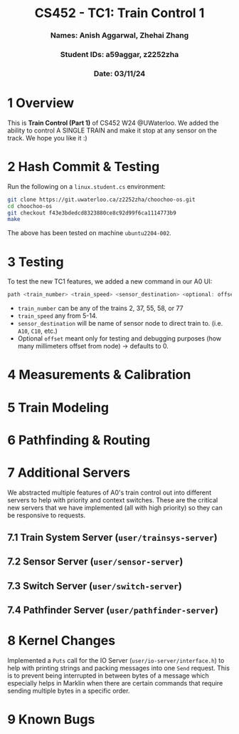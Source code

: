 <div align="center">

# CS452 - TC1: Train Control 1
### Names: Anish Aggarwal, Zhehai Zhang
### Student IDs: a59aggar, z2252zha
### Date: 03/11/24

</div>

# 1 Overview
This is **Train Control (Part 1)** of CS452 W24 @UWaterloo. We added the ability to control A SINGLE TRAIN and make it stop at any sensor on the track. We hope you like it :)

# 2 Hash Commit & Testing
Run the following on a `linux.student.cs` environment:
```bash
git clone https://git.uwaterloo.ca/z2252zha/choochoo-os.git
cd choochoo-os
git checkout f43e3bdedcd8323880ce8c92d99f6ca1114773b9
make
```

The above has been tested on machine `ubuntu2204-002`.

# 3 Testing
To test the new TC1 features, we added a new command in our A0 UI:

```c
path <train_number> <train_speed> <sensor_destination> <optional: offset>
```
- `train_number` can be any of the trains 2, 37, 55, 58, or 77
- `train_speed` any from 5-14.
- `sensor_destination` will be name of sensor node to direct train to. (i.e. `A10`, `C10`, etc.)
- Optional `offset` meant only for testing and debugging purposes (how many millimeters offset from node) -> defaults to 0.

# 4 Measurements & Calibration

# 5 Train Modeling

# 6 Pathfinding & Routing

# 7 Additional Servers
We abstracted multiple features of A0's train control out into different servers to help with priority and context switches. These are the critical new servers that we have implemented (all with high priority) so they can be responsive to requests.
## 7.1 Train System Server (`user/trainsys-server`)

## 7.2 Sensor Server (`user/sensor-server`)

## 7.3 Switch Server (`user/switch-server`)

## 7.4 Pathfinder Server (`user/pathfinder-server`)

# 8 Kernel Changes
Implemented a `Puts` call for the IO Server (`user/io-server/interface.h`) to help with printing strings and packing messages into one `Send` request. This is to prevent being interrupted in between bytes of a message which especially helps in Marklin when there are certain commands that require sending multiple bytes in a specific order.

# 9 Known Bugs